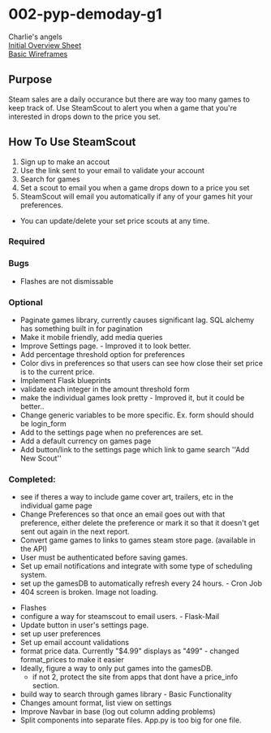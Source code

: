# 002-pyp-demoday-g1
Charlie's angels  
[Initial Overview Sheet](https://docs.google.com/document/d/1qt_IZOc579Qe8HO5wrb--vzrk4acdOavfqp7vlH7crw/edit)  
[Basic Wireframes](https://docs.google.com/presentation/d/1vJZhuTA-SrLgKG1RMaPhud2BZqDFzHbbWi4EKOhzvHE/edit#slide=id.p)  

## Purpose
Steam sales are a daily occurance but there are way too many games to keep track of. Use SteamScout to alert you
when a game that you're interested in drops down to the price you set. 

## How To Use SteamScout
1. Sign up to make an accout
2. Use the link sent to your email to validate your account
3. Search for games
4. Set a scout to email you when a game drops down to a price you set
5. SteamScout will email you automatically if any of your games hit your preferences.

- You can update/delete your set price scouts at any time.

### Required

### Bugs

+ Flashes are not dismissable 

### Optional

+ Paginate games library, currently causes significant lag. SQL alchemy has something built in for pagination
+ Make it mobile friendly, add media queries
+ Improve Settings page. - Improved it to look better.
+ Add percentage threshold option for preferences
+ Color divs in preferences so that users can see how close their set price is to the current price. 
+ Implement Flask blueprints
+ validate each integer in the amount threshold form
+ make the individual games look pretty - Improved it, but it could be better..
+ Change generic variables to be more specific. Ex. form should should be login_form
+ Add to the settings page when no preferences are set. 
+ Add a default currency on games page
+ Add button/link to the settings page which link to game search ''Add New Scout''

### Completed:
+ see if theres a way to include game cover art, trailers, etc in the individual game page
+ Change Preferences so that once an email goes out with that preference, 
either delete the preference or mark it so that it doesn't get sent out again in the next report. 
+ Convert game games to links to games steam store page. (available in the API)
+ User must be authenticated before saving games.
+ Set up email notifications and integrate with some type of scheduling system. 
+ set up the gamesDB to automatically refresh every 24 hours. - Cron Job
+ 404 screen is broken. Image not loading.
- Flashes
- configure a way for steamscout to email users. - Flask-Mail
- Update button in user's settings page.
- set up user preferences
- Set up email account validations
- format price data. Currently "$4.99" displays as "499" - changed format_prices to make it easier
- Ideally, figure a way to only put games into the gamesDB. 
    - if not 2, protect the site from apps that dont have a price_info section.
- build way to search through games library - Basic Functionality
- Changes amount format, list view on settings 
- Improve Navbar in base (log out column adding problems)
- Split components into separate files. App.py is too big for one file.